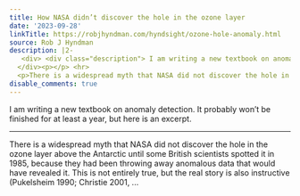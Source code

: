 ```yaml
---
title: How NASA didn’t discover the hole in the ozone layer
date: '2023-09-28'
linkTitle: https://robjhyndman.com/hyndsight/ozone-hole-anomaly.html
source: Rob J Hyndman
description: |2-
   <div> <div class="description"> I am writing a new textbook on anomaly detection. It probably won’t be finished for at least a year, but here is an excerpt. </div>
  </div><p></p> <hr>
  <p>There is a widespread myth that NASA did not discover the hole in the ozone layer above the Antarctic until some British scientists spotted it in 1985, because they had been throwing away anomalous data that would have revealed it. This is not entirely true, but the real story is also instructive <span class="citation" data-cites="Pukelsheim1990 Christie2001 christie2004data">(Pukelsheim 1990; Christie 2001, ...
disable_comments: true
---
```

 <div> <div class="description"> I am writing a new textbook on anomaly detection. It probably won’t be finished for at least a year, but here is an excerpt. </div>
</div><p></p> <hr>
<p>There is a widespread myth that NASA did not discover the hole in the ozone layer above the Antarctic until some British scientists spotted it in 1985, because they had been throwing away anomalous data that would have revealed it. This is not entirely true, but the real story is also instructive <span class="citation" data-cites="Pukelsheim1990 Christie2001 christie2004data">(Pukelsheim 1990; Christie 2001, ...